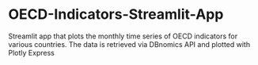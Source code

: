 # OECD-Indicators-Streamlit-App
Streamlit app that plots the monthly time series of OECD indicators for various countries. The data is retrieved via DBnomics API and plotted with Plotly Express
